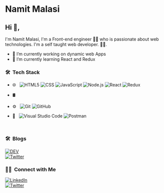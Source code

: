 
# Namit Malasi 

## Hi 👋, 
I'm Namit Malasi, I'm a Front-end engineer 👨‍💻 who is passionate about web technologies. I'm a self taught web developer.
🏄‍♂️. 

- 🔭 I’m currently working on dynamic web Apps
- 🌱 I’m currently learning React and Redux

<h3> 🛠 &nbsp;Tech Stack</h3>

- 🌐 &nbsp;
  ![HTML5](https://img.shields.io/badge/-HTML5-333333?style=flat&logo=HTML5)
  ![CSS](https://img.shields.io/badge/-CSS-333333?style=flat&logo=CSS3&logoColor=1572B6)
  ![JavaScript](https://img.shields.io/badge/-JavaScript-333333?style=flat&logo=javascript)
  ![Node.js](https://img.shields.io/badge/-Node.js-333333?style=flat&logo=node.js)
  ![React](https://img.shields.io/badge/-React-333333?style=flat&logo=react)
  ![Redux](https://img.shields.io/badge/-Redux-333333?style=flat&logo=redux)
- 🛢 &nbsp;
- ⚙️ &nbsp;
  ![Git](https://img.shields.io/badge/-Git-333333?style=flat&logo=git)
  ![GitHub](https://img.shields.io/badge/-GitHub-333333?style=flat&logo=github)
 
- 🔧 &nbsp;
  ![Visual Studio Code](https://img.shields.io/badge/-Visual%20Studio%20Code-333333?style=flat&logo=visual-studio-code&logoColor=007ACC)
  ![Postman](https://img.shields.io/badge/-Postman-333333?style=flat&logo=postman)

<br/>

<h3> 🛠 &nbsp;Blogs</h3>


<p align="center">

<a href="https://dev.to/namitmalasi"><img alt="DEV" src="https://img.shields.io/badge/DEV-Namit%20Malasi-blue"></a><br/>
<a href="https://hashnode.com/@namitmalasi"><img alt="Twitter" src="https://img.shields.io/badge/HASHNODE-Namit%20Malasi-blue"></a>

</p>


<h3> 🤝🏻 &nbsp;Connect with Me </h3>

<p align="center">

<a href="https://www.linkedin.com/in/namit-malasi-a4b56310a/"><img alt="LinkedIn" src="https://img.shields.io/badge/LinkedIn-Namit%20Malasi-blue?style=flat-square&logo=linkedin"></a><br/>
<a href="https://twitter.com/namitmalasi"><img alt="Twitter" src="https://img.shields.io/badge/Twitter-Namit Malasi-blue?style=flat-square&logo=twitter"></a>

</p>




